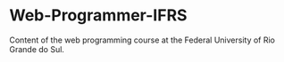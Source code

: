 # Web-Programmer-IFRS
Content of the web programming course at the Federal University of Rio Grande do Sul.
